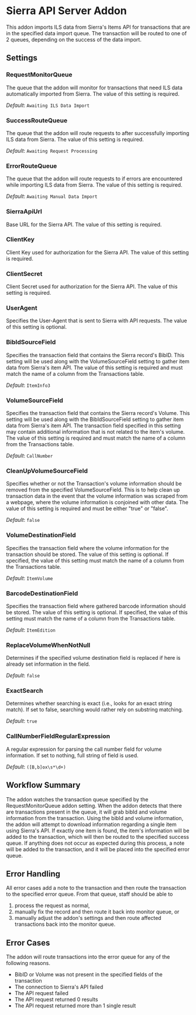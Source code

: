 # Sierra API Server Addon

This addon imports ILS data from Sierra's Items API for transactions that are in the specified data import queue. The transaction will be routed to one of 2 queues, depending on the success of the data import.

## Settings

### RequestMonitorQueue

The queue that the addon will monitor for transactions that need ILS data automatically imported from Sierra. The value of this setting is required.

*Default*: `Awaiting ILS Data Import`

### SuccessRouteQueue

The queue that the addon will route requests to after successfully importing ILS data from Sierra. The value of this setting is required.

*Default*: `Awaiting Request Processing`

### ErrorRouteQueue

The queue that the addon will route requests to if errors are encountered while importing ILS data from Sierra. The value of this setting is required.

*Default*: `Awaiting Manual Data Import`


### SierraApiUrl

Base URL for the Sierra API. The value of this setting is required.

### ClientKey

Client Key used for authorization for the Sierra API. The value of this setting is required.

### ClientSecret

Client Secret used for authorization for the Sierra API. The value of this setting is required.

### UserAgent

Specifies the User-Agent that is sent to Sierra with API requests. The value of this setting is optional.


### BibIdSourceField

Specifies the transaction field that contains the Sierra record's BibID. This setting will be used along with the VolumeSourceField setting to gather item data from Sierra's item API. The value of this setting is required and must match the name of a column from the Transactions table.

*Default*: `ItemInfo3`

### VolumeSourceField

Specifies the transaction field that contains the Sierra record's Volume. This setting will be used along with the BibIdSourceField setting to gather item data from Sierra's item API. The transaction field specified in this setting may contain additional information that is not related to the item's volume. The value of this setting is required and must match the name of a column from the Transactions table.

*Default*: `CallNumber`

### CleanUpVolumeSourceField

Specifies whether or not the Transaction's volume information should be removed from the specified VolumeSourceField. This is to help clean up transaction data in the event that the volume information was scraped from a webpage, where the volume information is conjoined with other data. The value of this setting is required and must be either "true" or "false".

*Default*: `false`

### VolumeDestinationField

Specifies the transaction field where the volume information for the transaction should be stored. The value of this setting is optional. If specified, the value of this setting must match the name of a column from the Transactions table.

*Default*: `ItemVolume`

### BarcodeDestinationField

Specifies the transaction field where gathered barcode information should be stored. The value of this setting is optional. If specified, the value of this setting must match the name of a column from the Transactions table.

*Default*: `ItemEdition`

### ReplaceVolumeWhenNotNull

Determines if the specified volume destination field is replaced if here is already set information in the field.

*Default*: `false`

### ExactSearch

Determines whether searching is exact (i.e., looks for an exact string match). If set to false, searching would rather rely on substring matching.

*Default*: `true`

### CallNumberFieldRegularExpression

A regular expression for parsing the call number field for volume information. If set to nothing, full string of field is used.

*Default*: `([B,b]ox\s*\d+)`

## Workflow Summary

The addon watches the transaction queue specified by the RequestMonitorQueue addon setting. When the addon detects that there are transactions present in the queue, it will grab bibId and volume information from the transaction. Using the bibId and volume information, the addon will attempt to download information regarding a single item using Sierra's API. If exactly one item is found, the item's information will be added to the transaction, which will then be routed to the specified success queue. If anything does not occur as expected during this process, a note will be added to the transaction, and it will be placed into the specified error queue.

## Error Handling

All error cases add a note to the transaction and then route the transaction to the specified error queue. From that queue, staff should be able to

1. process the request as normal,
2. manually fix the record and then route it back into monitor queue, or
3. manually adjust the addon's settings and then route affected transactions back into the monitor queue.

## Error Cases

The addon will route transactions into the error queue for any of the following reasons.

- BibID or Volume was not present in the specified fields of the transaction
- The connection to Sierra's API failed
- The API request failed
- The API request returned 0 results
- The API request returned more than 1 single result